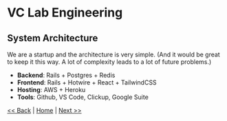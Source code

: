 # VC Lab Engineering
## System Architecture

We are a startup and the architecture is very simple. (And it would be great to keep it this way. A lot of complexity leads to a lot of future problems.)
- **Backend**: Rails + Postgres + Redis
- **Frontend**: Rails + Hotwire + React + TailwindCSS
- **Hosting**: AWS + Heroku
- **Tools**: Github, VS Code, Clickup, Google Suite

[<< Back](engineering-principles.md)  |  [Home](README.md)  |  [Next >>](who-we-are-looking-for.md)